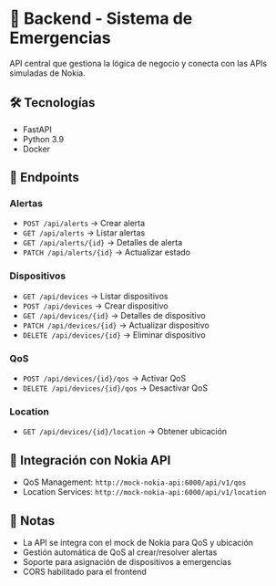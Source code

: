 # 🔧 Backend - Sistema de Emergencias
API central que gestiona la lógica de negocio y conecta con las APIs simuladas de Nokia.

## 🛠️ Tecnologías
- FastAPI
- Python 3.9
- Docker

## 📡 Endpoints

### Alertas
- `POST /api/alerts` → Crear alerta
- `GET /api/alerts` → Listar alertas
- `GET /api/alerts/{id}` → Detalles de alerta
- `PATCH /api/alerts/{id}` → Actualizar estado

### Dispositivos
- `GET /api/devices` → Listar dispositivos
- `POST /api/devices` → Crear dispositivo
- `GET /api/devices/{id}` → Detalles de dispositivo
- `PATCH /api/devices/{id}` → Actualizar dispositivo
- `DELETE /api/devices/{id}` → Eliminar dispositivo

### QoS
- `POST /api/devices/{id}/qos` → Activar QoS
- `DELETE /api/devices/{id}/qos` → Desactivar QoS

### Location
- `GET /api/devices/{id}/location` → Obtener ubicación

## 🔌 Integración con Nokia API
- QoS Management: `http://mock-nokia-api:6000/api/v1/qos`
- Location Services: `http://mock-nokia-api:6000/api/v1/location`

## 📝 Notas
- La API se integra con el mock de Nokia para QoS y ubicación
- Gestión automática de QoS al crear/resolver alertas
- Soporte para asignación de dispositivos a emergencias
- CORS habilitado para el frontend